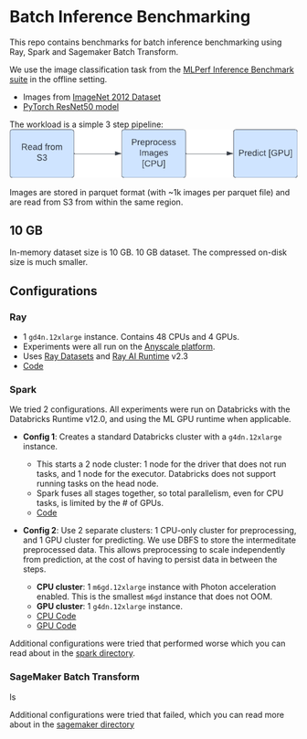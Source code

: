 # Batch Inference Benchmarking

This repo contains benchmarks for batch inference benchmarking using Ray, Spark and Sagemaker Batch Transform.

We use the image classification task from the [MLPerf Inference Benchmark suite](https://arxiv.org/pdf/1911.02549.pdf) in the offline setting.
    
- Images from [ImageNet 2012 Dataset](https://image-net.org/challenges/LSVRC/2012/2012-downloads.php#Images)
- [PyTorch ResNet50 model](https://pytorch.org/vision/main/models/generated/torchvision.models.resnet50.html)

The workload is a simple 3 step pipeline:
![Pipeline](./images/pipeline.png)

Images are stored in parquet format (with ~1k images per parquet file) and are read from S3 from within the same region.

## 10 GB
In-memory dataset size is 10 GB. 10 GB dataset. The compressed on-disk size is much smaller.

## Configurations

### Ray
- 1 `gd4n.12xlarge` instance. Contains 48 CPUs and 4 GPUs.
- Experiments were all run on the [Anyscale platform](https://www.anyscale.com/).
- Uses [Ray Datasets](https://docs.ray.io/en/latest/data/dataset.html) and [Ray AI Runtime](https://docs.ray.io/en/latest/ray-air/getting-started.html) v2.3 
- [Code](ray/code/10G-bulk.py)

### Spark
We tried 2 configurations. All experiments were run on Databricks with the Databricks Runtime v12.0, and using the ML GPU runtime when applicable.

- **Config 1**: Creates a standard Databricks cluster with a `g4dn.12xlarge` instance.
    - This starts a 2 node cluster: 1 node for the driver that does not run tasks, and 1 node for the executor. Databricks does not support running tasks on the head node.
    - Spark fuses all stages together, so total parallelism, even for CPU tasks, is limited by the # of GPUs.
    - [Code](spark/code/torch-batch-inference-s3-10G-standard.ipynb)

- **Config 2**: Use 2 separate clusters: 1 CPU-only cluster for preprocessing, and 1 GPU cluster for predicting. We use DBFS to store the intermeditate preprocessed data. This allows preprocessing to scale independently from prediction, at the cost of having to persist data in between the steps.
    - **CPU cluster**: 1 `m6gd.12xlarge` instance with Photon acceleration enabled. This is the smallest `m6gd` instance that does not OOM.
    - **GPU cluster**: 1 `g4dn.12xlarge` instance.
    - [CPU Code](spark/code/torch-batch-inference-10G-s3-cpu-only.ipynb)
    - [GPU Code](spark/code/torch-batch-inference-10G-s3-predict-only.ipynb)

Additional configurations were tried that performed worse which you can read about in the [spark directory](spark/README.md).

### SageMaker Batch Transform
ls


Additional configurations were tried that failed, which you can read more about in the [sagemaker directory](sagemaker/README.md)
